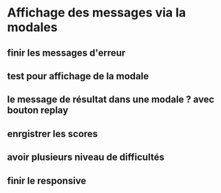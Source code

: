 # Affichage des messages via la modales

## finir les messages d'erreur

## test pour affichage de la modale

## le message de résultat dans une modale ? avec bouton replay

## enrgistrer les scores

## avoir plusieurs niveau de difficultés

## finir le responsive
